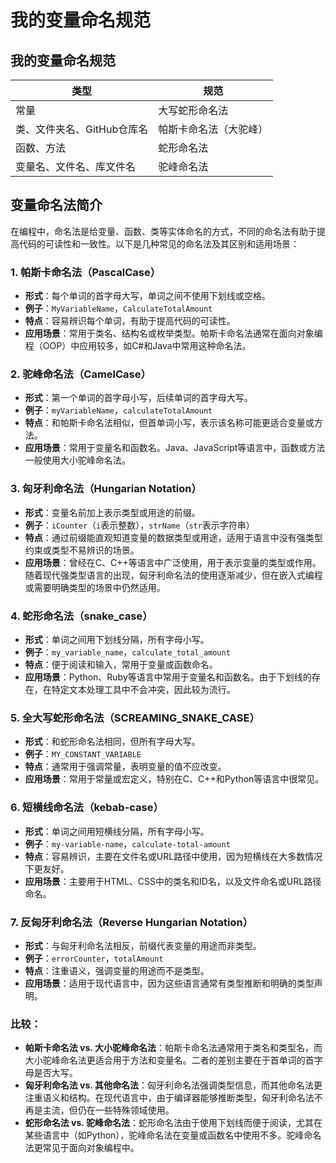 # 我的变量命名规范

## 我的变量命名规范

|类型|规范|
|-|-|
|常量|大写蛇形命名法|
|类、文件夹名、GitHub仓库名|帕斯卡命名法（大驼峰）|
|函数、方法|蛇形命名法|
|变量名、文件名、库文件名|驼峰命名法|

## 变量命名法简介

在编程中，命名法是给变量、函数、类等实体命名的方式，不同的命名法有助于提高代码的可读性和一致性。以下是几种常见的命名法及其区别和适用场景：

### 1. **帕斯卡命名法（PascalCase）**
   - **形式**：每个单词的首字母大写，单词之间不使用下划线或空格。
   - **例子**：`MyVariableName`，`CalculateTotalAmount`
   - **特点**：容易辨识每个单词，有助于提高代码的可读性。
   - **应用场景**：常用于类名、结构名或枚举类型。帕斯卡命名法通常在面向对象编程（OOP）中应用较多，如C#和Java中常用这种命名法。

### 2. **驼峰命名法（CamelCase）**
   - **形式**：第一个单词的首字母小写，后续单词的首字母大写。
   - **例子**：`myVariableName`，`calculateTotalAmount`
   - **特点**：和帕斯卡命名法相似，但首单词小写，表示该名称可能更适合变量或方法。
   - **应用场景**：常用于变量名和函数名。Java、JavaScript等语言中，函数或方法一般使用大小驼峰命名法。

### 3. **匈牙利命名法（Hungarian Notation）**
   - **形式**：变量名前加上表示类型或用途的前缀。
   - **例子**：`iCounter`（`i`表示整数），`strName`（`str`表示字符串）
   - **特点**：通过前缀能直观知道变量的数据类型或用途，适用于语言中没有强类型约束或类型不易辨识的场景。
   - **应用场景**：曾经在C、C++等语言中广泛使用，用于表示变量的类型或作用。随着现代强类型语言的出现，匈牙利命名法的使用逐渐减少，但在嵌入式编程或需要明确类型的场景中仍然适用。

### 4. **蛇形命名法（snake_case）**
   - **形式**：单词之间用下划线分隔，所有字母小写。
   - **例子**：`my_variable_name`，`calculate_total_amount`
   - **特点**：便于阅读和输入，常用于变量或函数命名。
   - **应用场景**：Python、Ruby等语言中常用于变量名和函数名。由于下划线的存在，在特定文本处理工具中不会冲突，因此较为流行。

### 5. **全大写蛇形命名法（SCREAMING_SNAKE_CASE）**
   - **形式**：和蛇形命名法相同，但所有字母大写。
   - **例子**：`MY_CONSTANT_VARIABLE`
   - **特点**：通常用于强调常量，表明变量的值不应改变。
   - **应用场景**：常用于常量或宏定义，特别在C、C++和Python等语言中很常见。

### 6. **短横线命名法（kebab-case）**
   - **形式**：单词之间用短横线分隔，所有字母小写。
   - **例子**：`my-variable-name`，`calculate-total-amount`
   - **特点**：容易辨识，主要在文件名或URL路径中使用，因为短横线在大多数情况下更友好。
   - **应用场景**：主要用于HTML、CSS中的类名和ID名，以及文件命名或URL路径命名。

### 7. **反匈牙利命名法（Reverse Hungarian Notation）**
   - **形式**：与匈牙利命名法相反，前缀代表变量的用途而非类型。
   - **例子**：`errorCounter`，`totalAmount`
   - **特点**：注重语义，强调变量的用途而不是类型。
   - **应用场景**：适用于现代语言中，因为这些语言通常有类型推断和明确的类型声明。

### 比较：
- **帕斯卡命名法 vs. 大小驼峰命名法**：帕斯卡命名法通常用于类名和类型名，而大小驼峰命名法更适合用于方法和变量名。二者的差别主要在于首单词的首字母是否大写。
- **匈牙利命名法 vs. 其他命名法**：匈牙利命名法强调类型信息，而其他命名法更注重语义和结构。在现代语言中，由于编译器能够推断类型，匈牙利命名法不再是主流，但仍在一些特殊领域使用。
- **蛇形命名法 vs. 驼峰命名法**：蛇形命名法由于使用下划线而便于阅读，尤其在某些语言中（如Python），驼峰命名法在变量或函数名中使用不多。驼峰命名法更常见于面向对象编程中。